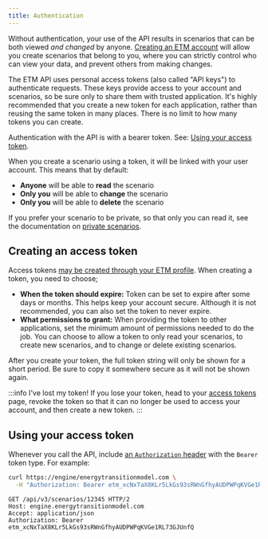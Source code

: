 ```yaml
---
title: Authentication
---
```


Without authentication, your use of the API results in scenarios that can be both viewed *and changed* by anyone. [Creating an ETM account](https://engine.energytransitionmodel.com/identity/sign_up) will allow you create scenarios that belong to you, where you can strictly control who can view your data, and prevent others from making changes.

The ETM API uses personal access tokens (also called "API keys") to authenticate requests. These keys provide access to your account and scenarios, so be sure only to share them with trusted application. It's highly recommended that you create a new token for each application, rather than reusing the same token in many places. There is no limit to how many tokens you can create.

Authentication with the API is with a bearer token. See: [Using your access token](#using-your-access-token).

When you create a scenario using a token, it will be linked with your user account. This means that by default:

* **Anyone** will be able to **read** the scenario
* **Only you** will be able to **change** the scenario
* **Only you** will be able to **delete** the scenario

If you prefer your scenario to be private, so that only you can read it, see the documentation on [private scenarios](scenario-basics.md#private-scenarios).

## Creating an access token

Access tokens [may be created through your ETM profile](https://engine.energytransitionmodel.com/identity/tokens). When creating a token, you need to choose;

- **When the token should expire:** Token can be set to expire after some days or months. This helps keep your account secure. Although it is not recommended, you can also set the token to never expire.
- **What permissions to grant:** When providing the token to other applications, set the minimum amount of permissions needed to do the job. You can choose to allow a token to only read your scenarios, to create new scenarios, and to change or delete existing scenarios.

After you create your token, the full token string will only be shown for a short period. Be sure to copy it somewhere secure as it will not be shown again.

:::info I've lost my token!
If you lose your token, head to your [access tokens](https://engine.energytransitionmodel.com/identity/tokens) page, revoke the token so that it can no longer be used to access your account, and then create a new token.
:::

## Using your access token

Whenever you call the API, include [an `Authorization` header](https://developer.mozilla.org/en-US/docs/Web/HTTP/Headers/Authorization) with the `Bearer` token type. For example:

```sh
curl https://engine/energytransitionmodel.com \
  -H "Authorization: Bearer etm_xcNxTaX8KLr5LkGs93sRWnGfhyAUDPWPqKVGe1RL73GJUnfQ"
```

```http
GET /api/v3/scenarios/12345 HTTP/2
Host: engine.energytransitionmodel.com
Accept: application/json
Authorization: Bearer etm_xcNxTaX8KLr5LkGs93sRWnGfhyAUDPWPqKVGe1RL73GJUnfQ
```
